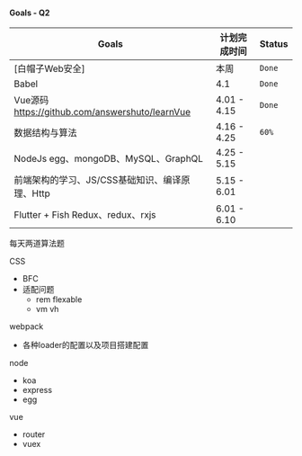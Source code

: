 #### Goals - Q2

| Goals                                             | 计划完成时间 | Status |
| ------------------------------------------------- | ------------ | ------ |
| [白帽子Web安全]                                   | 本周         | `Done` |
| Babel                                             | 4.1          | `Done` |
| Vue源码 <https://github.com/answershuto/learnVue> | 4.01 - 4.15  | `Done` |
| 数据结构与算法                                    | 4.16 - 4.25  | `60%`  |
| NodeJs egg、mongoDB、MySQL、GraphQL               | 4.25 - 5.15  |        |
| 前端架构的学习、JS/CSS基础知识、编译原理、Http    | 5.15 - 6.01  |        |
| Flutter + Fish Redux、redux、rxjs                 | 6.01 - 6.10  |        |

每天两道算法题

CSS

- BFC 
- 适配问题
  - rem flexable
  - vm vh

webpack

- 各种loader的配置以及项目搭建配置

node

- koa
- express
- egg

vue

-  router
- vuex



